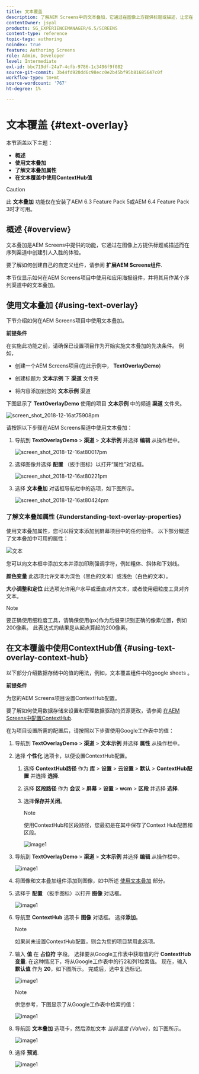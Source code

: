 ```yaml
---
title: 文本覆盖
description: 了解AEM Screens中的文本叠加，它通过在图像上方提供标题或描述，让您在序列渠道中创建引人入胜的体验。
contentOwner: jsyal
products: SG_EXPERIENCEMANAGER/6.5/SCREENS
content-type: reference
topic-tags: authoring
noindex: true
feature: Authoring Screens
role: Admin, Developer
level: Intermediate
exl-id: bbc719df-24a7-4cfb-9786-1c3496f9f082
source-git-commit: 3b44fd920dd6c98ecc0e2b45bf95b81685647c0f
workflow-type: tm+mt
source-wordcount: '767'
ht-degree: 1%

---
```


# 文本覆盖 {#text-overlay}

本节涵盖以下主题：

* **概述**
* **使用文本叠加**
* **了解文本叠加属性**
* **在文本覆盖中使用ContextHub值**

>[!CAUTION]
>
>此 **文本叠加** 功能仅在安装了AEM 6.3 Feature Pack 5或AEM 6.4 Feature Pack 3时才可用。

## 概述 {#overview}

文本叠加是AEM Screens中提供的功能，它通过在图像上方提供标题或描述而在序列渠道中创建引人入胜的体验。

要了解如何创建自己的自定义组件，请参阅 **扩展AEM Screens组件**.

本节仅显示如何在AEM Screens项目中使用和应用海报组件，并将其用作某个序列渠道中的文本叠加。

## 使用文本叠加 {#using-text-overlay}

下节介绍如何在AEM Screens项目中使用文本叠加。

**前提条件**

在实施此功能之前，请确保已设置项目作为开始实施文本叠加的先决条件。 例如，

* 创建一个AEM Screens项目(在此示例中， **TextOverlayDemo**)

* 创建标题为 **文本示例** 下 **渠道** 文件夹

* 将内容添加到您的 **文本示例** 渠道

下图显示了 **TextOverlayDemo** 使用的项目 **文本示例** 中的频道 **渠道** 文件夹。

![screen_shot_2018-12-16at75908pm](assets/screen_shot_2018-12-16at75908pm.png)

请按照以下步骤在AEM Screens渠道中使用文本叠加：

1. 导航到 **TextOverlayDemo** > **渠道** > **文本示例** 并选择 **编辑** 从操作栏中。

   ![screen_shot_2018-12-16at80017pm](assets/screen_shot_2018-12-16at80017pm.png)

1. 选择图像并选择 **配置** （扳手图标）以打开“属性”对话框。

   ![screen_shot_2018-12-16at80221pm](assets/screen_shot_2018-12-16at80221pm.png)

1. 选择 **文本叠加** 对话框导航栏中的选项，如下图所示。

   ![screen_shot_2018-12-16at80424pm](assets/screen_shot_2018-12-16at80424pm.png)

### 了解文本叠加属性 {#understanding-text-overlay-properties}

使用文本叠加属性，您可以将文本添加到屏幕项目中的任何组件。 以下部分概述了文本叠加中可用的属性：

![文本](assets/text.gif)

您可以向文本框中添加文本并添加印刷强调字符，例如粗体、斜体和下划线。

**颜色变量** 此选项允许文本为深色（黑色的文本）或浅色（白色的文本）。

**大小调整和定位** 此选项允许用户水平或垂直对齐文本，或者使用细粒度工具对齐文本。

>[!NOTE]
>
>要正确使用细粒度工具，请确保使用(px)作为后缀来识别正确的像素位置，例如200像素。 此表达式的结果是从起点算起的200像素。

## 在文本覆盖中使用ContextHub值 {#using-text-overlay-context-hub}

以下部分介绍数据存储中的值的用法，例如，文本覆盖组件中的google sheets 。

**前提条件**

为您的AEM Screens项目设置ContextHub配置。

要了解如何使用数据存储来设置和管理数据驱动的资源更改，请参阅 [在AEM Screens中配置ContextHub](https://experienceleague.adobe.com/en/docs/experience-manager-screens/user-guide/developing/configuring-context-hub).

在为项目设置所需的配置后，请按照以下步骤使用Google工作表中的值：

1. 导航到 **TextOverlayDemo** > **渠道** > **文本示例** 并选择 **属性** 从操作栏中。

1. 选择 **个性化** 选项卡，以便设置ContextHub配置。

   1. 选择 **ContextHub路径** 作为 **库** > **设置** > **云设置** > **默认** > **ContextHub配置** 并选择 **选择**.

   1. 选择 **区段路径** 作为 **会议** > **屏幕** > **设置** > **wcm** > **区段** 并选择 **选择**.

   1. 选择&#x200B;**保存并关闭**。

      >[!NOTE]
      >
      >使用ContextHub和区段路径，您最初是在其中保存了Context Hub配置和区段。

      ![image1](/help/user-guide/assets/text-overlay/text-overlay8.png)

1. 导航到 **TextOverlayDemo** > **渠道** > **文本示例** 并选择 **编辑** 从操作栏中。

   ![image1](/help/user-guide/assets/text-overlay/text-overlay1.png)

1. 将图像和文本叠加组件添加到图像，如中所述 [使用文本叠加](/help/user-guide/text-overlay.md#using-text-overlay) 部分。

1. 选择于 **配置** （扳手图标）以打开 **图像** 对话框。

   ![image1](/help/user-guide/assets/text-overlay/text-overlay4.png)

1. 导航至 **ContextHub** 选项卡 **图像** 对话框。 选择&#x200B;**添加**。

   >[!NOTE]
   >如果尚未设置ContextHub配置，则会为您的项目禁用此选项。

1. 输入 **值** 在 **占位符** 字段。 选择要从Google工作表中获取值的行 **ContextHub变量**. 在这种情况下，将从Google工作表中的行2和列1检索值。 现在，输入 **默认值** 作为 **20**，如下图所示。 完成后，选中复选标记。

   ![image1](/help/user-guide/assets/text-overlay/text-overlay5.png)

   >[!NOTE]
   >供您参考，下图显示了从Google工作表中检索的值：

   ![image1](/help/user-guide/assets/text-overlay/text-overlay6.png)

1. 导航回 **文本叠加** 选项卡，然后添加文本 *当前温度 {Value}*，如下图所示。

   ![image1](/help/user-guide/assets/text-overlay/text-overlay7.png)

1. 选择 **预览**.

   ![image1](/help/user-guide/assets/text-overlay/text-overlay10.png)
